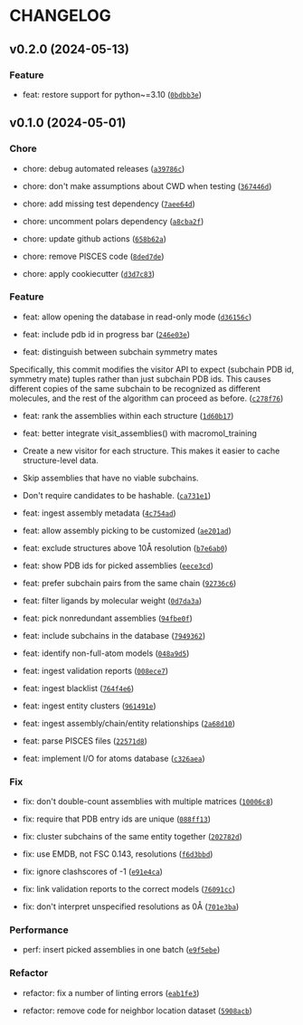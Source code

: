 # CHANGELOG



## v0.2.0 (2024-05-13)

### Feature

* feat: restore support for python~=3.10 ([`0bdbb3e`](https://github.com/kalekundert/macromol_census/commit/0bdbb3eef9c30be1c10257f6e6cab1770486cb45))


## v0.1.0 (2024-05-01)

### Chore

* chore: debug automated releases ([`a39786c`](https://github.com/kalekundert/macromol_census/commit/a39786c8543d984d633d3bc5ac9e228fb93527ae))

* chore: don&#39;t make assumptions about CWD when testing ([`367446d`](https://github.com/kalekundert/macromol_census/commit/367446d6f6cc30a5c0c084a810e0c3470ec04e6c))

* chore: add missing test dependency ([`7aee64d`](https://github.com/kalekundert/macromol_census/commit/7aee64dd8aa726711e701e7deb0853c6799806b8))

* chore: uncomment polars dependency ([`a8cba2f`](https://github.com/kalekundert/macromol_census/commit/a8cba2f67f2b1eae54da8aafef9e81a8e3e6905a))

* chore: update github actions ([`658b62a`](https://github.com/kalekundert/macromol_census/commit/658b62ac7c262dc0caad41d8a35230edebe79c49))

* chore: remove PISCES code ([`8ded7de`](https://github.com/kalekundert/macromol_census/commit/8ded7de17657f2fe7375d77b3d490abe9684a6ff))

* chore: apply cookiecutter ([`d3d7c83`](https://github.com/kalekundert/macromol_census/commit/d3d7c83d80d01987e0ab3b96f47496e7b76ca0b4))

### Feature

* feat: allow opening the database in read-only mode ([`d36156c`](https://github.com/kalekundert/macromol_census/commit/d36156c950078326115123b6968e9d7bd01d870e))

* feat: include pdb id in progress bar ([`246e03e`](https://github.com/kalekundert/macromol_census/commit/246e03ef3047ac65aeb0369cd504189fb21efaef))

* feat: distinguish between subchain symmetry mates

Specifically, this commit modifies the visitor API to expect (subchain
PDB id, symmetry mate) tuples rather than just subchain PDB ids.  This
causes different copies of the same subchain to be recognized as
different molecules, and the rest of the algorithm can proceed as
before. ([`c278f76`](https://github.com/kalekundert/macromol_census/commit/c278f76522a5c5cb4ad24d8121a4d2d5e2112988))

* feat: rank the assemblies within each structure ([`1d60b17`](https://github.com/kalekundert/macromol_census/commit/1d60b17cd049220247d1c5b2ccb1a7b4bd71d521))

* feat: better integrate visit_assemblies() with macromol_training

- Create a new visitor for each structure.  This makes it easier to
  cache structure-level data.

- Skip assemblies that have no viable subchains.

- Don&#39;t require candidates to be hashable. ([`ca731e1`](https://github.com/kalekundert/macromol_census/commit/ca731e17016752b17bc6caff4624be7fcf80531c))

* feat: ingest assembly metadata ([`4c754ad`](https://github.com/kalekundert/macromol_census/commit/4c754adc2f90ed0adf0b1500ce12a63a7c0a0fc9))

* feat: allow assembly picking to be customized ([`ae201ad`](https://github.com/kalekundert/macromol_census/commit/ae201adae0132fc95e9da1a45b99b929f9a26234))

* feat: exclude structures above 10Å resolution ([`b7e6ab0`](https://github.com/kalekundert/macromol_census/commit/b7e6ab0a848eb9e7e7138a982dc6d358ed7f8642))

* feat: show PDB ids for picked assemblies ([`eece3cd`](https://github.com/kalekundert/macromol_census/commit/eece3cd8a8b957207ba04dc08501a16e3b1a7603))

* feat: prefer subchain pairs from the same chain ([`92736c6`](https://github.com/kalekundert/macromol_census/commit/92736c619d245611c1180b770c3e7c0734994f2a))

* feat: filter ligands by molecular weight ([`0d7da3a`](https://github.com/kalekundert/macromol_census/commit/0d7da3a00c5360d9b6e0f66112ce2916c22e3730))

* feat: pick nonredundant assemblies ([`94fbe0f`](https://github.com/kalekundert/macromol_census/commit/94fbe0fba0a0e7e6ebbe07ed36532089eaa41227))

* feat: include subchains in the database ([`7949362`](https://github.com/kalekundert/macromol_census/commit/79493620e5869834e563f17e9828e826ba23542b))

* feat: identify non-full-atom models ([`048a9d5`](https://github.com/kalekundert/macromol_census/commit/048a9d55b98890a772cc362e60cce0ad1adc7992))

* feat: ingest validation reports ([`008ece7`](https://github.com/kalekundert/macromol_census/commit/008ece71dfa7d78fe0e8fcc21d48c22ce3c4e458))

* feat: ingest blacklist ([`764f4e6`](https://github.com/kalekundert/macromol_census/commit/764f4e676dee919d79364eca46f6d0c2df2718d6))

* feat: ingest entity clusters ([`961491e`](https://github.com/kalekundert/macromol_census/commit/961491e462fed35c8c6352f61ec3192cb39e19ed))

* feat: ingest assembly/chain/entity relationships ([`2a68d10`](https://github.com/kalekundert/macromol_census/commit/2a68d10112c8dddd0f7bb27b3caa9c7316d2d545))

* feat: parse PISCES files ([`22571d8`](https://github.com/kalekundert/macromol_census/commit/22571d81bb908f56ff0a3d9b77bcde7b999e4000))

* feat: implement I/O for atoms database ([`c326aea`](https://github.com/kalekundert/macromol_census/commit/c326aea91bfd639cd89fe39c947b877218544bc7))

### Fix

* fix: don&#39;t double-count assemblies with multiple matrices ([`10006c8`](https://github.com/kalekundert/macromol_census/commit/10006c888927e54f44a3e5b1901419a96183e2f3))

* fix: require that PDB entry ids are unique ([`088ff13`](https://github.com/kalekundert/macromol_census/commit/088ff13951544dfba34869781167c7cccf7d6a3a))

* fix: cluster subchains of the same entity together ([`202782d`](https://github.com/kalekundert/macromol_census/commit/202782d13555f931682cfbc4a8839b9a58448c6a))

* fix: use EMDB, not FSC 0.143, resolutions ([`f6d3bbd`](https://github.com/kalekundert/macromol_census/commit/f6d3bbd833989198bdb00d725b3de89fcf0432c2))

* fix: ignore clashscores of -1 ([`e91e4ca`](https://github.com/kalekundert/macromol_census/commit/e91e4cacc80d280dd6a5cab3c822b4410c953710))

* fix: link validation reports to the correct models ([`76091cc`](https://github.com/kalekundert/macromol_census/commit/76091cc87461299dc78c9ccb313f81cc9dba13e8))

* fix: don&#39;t interpret unspecified resolutions as 0Å ([`701e3ba`](https://github.com/kalekundert/macromol_census/commit/701e3baa130a2d348cddf4346aac0dd58466019b))

### Performance

* perf: insert picked assemblies in one batch ([`e9f5ebe`](https://github.com/kalekundert/macromol_census/commit/e9f5ebefbedf81298c057376a4ce92d16227ceb2))

### Refactor

* refactor: fix a number of linting errors ([`eab1fe3`](https://github.com/kalekundert/macromol_census/commit/eab1fe3f1dbe81b1899a5a3cda6a7db6fcd50d86))

* refactor: remove code for neighbor location dataset ([`5908acb`](https://github.com/kalekundert/macromol_census/commit/5908acb27af31e87065b0fcb1a931393ab61af5e))
